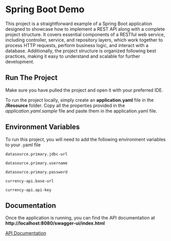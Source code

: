 
# Spring Boot Demo

This project is a straightforward example of a Spring Boot application designed to showcase how to implement a REST API along with a complete project structure. It covers essential components of a RESTful web service, including controller, service, and repository layers, which work together to process HTTP requests, perform business logic, and interact with a database. Additionally, the project structure is organized following best practices, making it easy to understand and scalable for further development.




## Run The Project

Make sure you have pulled the project and open it with your preferred IDE.

To run the project locally, simply create an **application.yaml** file in the **/Resource** folder. Copy all the properties provided in the *application.yaml.sample* file and paste them in the application.yaml file.



## Environment Variables

To run this project, you will need to add the following environment variables to your .yaml file

`datasource.primary.jdbc-url`

`datasource.primary.username`

`datasource.primary.password`

`currency-api.base-url`

`currency-api.api-key`


## Documentation

Once the application is running, you can find the API documentation at **http://localhost:8080/swagger-ui/index.html**

[API Documentation](http://localhost:8080/swagger-ui/index.html)

